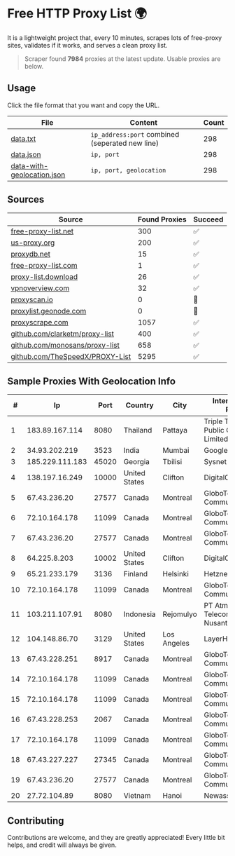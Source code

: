 
# Free HTTP Proxy List 🌍

It is a lightweight project that, every 10 minutes, scrapes lots of free-proxy sites, validates if it works, and serves a clean proxy list.


> Scraper found **7984** proxies at the latest update. Usable proxies are below.

## Usage

Click the file format that you want and copy the URL.


|File|Content|Count|
|----|-------|-----|
|[data.txt](https://raw.githubusercontent.com/themiralay/Proxy-List-World/master/data.txt)|`ip_address:port` combined (seperated new line)|298|
|[data.json](https://raw.githubusercontent.com/themiralay/Proxy-List-World/master/data.json)|`ip, port`|298|
|[data-with-geolocation.json](https://raw.githubusercontent.com/themiralay/Proxy-List-World/master/data-with-geolocation.json)|`ip, port, geolocation`|298|

## Sources

|Source|Found Proxies|Succeed|
|------|-------------|-------|
|[free-proxy-list.net](https://free-proxy-list.net)|300|✅|
|[us-proxy.org](https://www.us-proxy.org)|200|✅|
|[proxydb.net](http://proxydb.net)|15|✅|
|[free-proxy-list.com](https://free-proxy-list.com/?page=&port=&type%5B%5D=http&type%5B%5D=https&up_time=0&search=Search)|1|✅|
|[proxy-list.download](https://www.proxy-list.download/HTTP)|26|✅|
|[vpnoverview.com](https://vpnoverview.com/privacy/anonymous-browsing/free-proxy-servers)|32|✅|
|[proxyscan.io](https://www.proxyscan.io)|0|🚫|
|[proxylist.geonode.com](https://proxylist.geonode.com/api/proxy-list?limit=300&page=1&sort_by=lastChecked&sort_type=desc&protocols=http,https)|0|🚫|
|[proxyscrape.com](https://api.proxyscrape.com/v2/?request=displayproxies&protocol=http&timeout=10000&country=all&ssl=all&anonymity=all)|1057|✅|
|[github.com/clarketm/proxy-list](https://raw.githubusercontent.com/clarketm/proxy-list/master/proxy-list-raw.txt)|400|✅|
|[github.com/monosans/proxy-list](https://raw.githubusercontent.com/monosans/proxy-list/main/proxies/http.txt)|658|✅|
|[github.com/TheSpeedX/PROXY-List](https://raw.githubusercontent.com/TheSpeedX/PROXY-List/master/http.txt)|5295|✅|


## Sample Proxies With Geolocation Info

|#|Ip|Port|Country|City|Internet Service Provider|
|-|--|----|-------|----|-------------------------|
|1|183.89.167.114|8080|Thailand|Pattaya|Triple T Broadband Public Company Limited|
|2|34.93.202.219|3523|India|Mumbai|Google LLC|
|3|185.229.111.183|45020|Georgia|Tbilisi|Sysnet LLC|
|4|138.197.16.249|10000|United States|Clifton|DigitalOcean, LLC|
|5|67.43.236.20|27577|Canada|Montreal|GloboTech Communications|
|6|72.10.164.178|11099|Canada|Montreal|GloboTech Communications|
|7|67.43.236.20|27577|Canada|Montreal|GloboTech Communications|
|8|64.225.8.203|10002|United States|Clifton|DigitalOcean, LLC|
|9|65.21.233.179|3136|Finland|Helsinki|Hetzner Online GmbH|
|10|72.10.164.178|11099|Canada|Montreal|GloboTech Communications|
|11|103.211.107.91|8080|Indonesia|Rejomulyo|PT Atmega Telecomindo Nusantara|
|12|104.148.86.70|3129|United States|Los Angeles|LayerHost|
|13|67.43.228.251|8917|Canada|Montreal|GloboTech Communications|
|14|72.10.164.178|11099|Canada|Montreal|GloboTech Communications|
|15|72.10.164.178|11099|Canada|Montreal|GloboTech Communications|
|16|67.43.228.253|2067|Canada|Montreal|GloboTech Communications|
|17|72.10.164.178|11099|Canada|Montreal|GloboTech Communications|
|18|67.43.227.227|27345|Canada|Montreal|GloboTech Communications|
|19|67.43.236.20|27577|Canada|Montreal|GloboTech Communications|
|20|27.72.104.89|8080|Vietnam|Hanoi|Newass2011xDSLHN|



## Contributing

Contributions are welcome, and they are greatly appreciated! Every
little bit helps, and credit will always be given.

